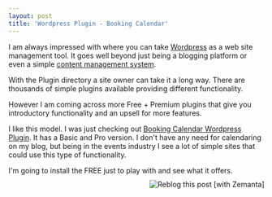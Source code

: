 ```yaml
---
layout: post
title: 'Wordpress Plugin - Booking Calendar'
---
```


</div>
I am always impressed with where you can take <a class="zem_slink" title="WordPress" rel="homepage" href="http://wordpress.org">Wordpress</a> as a web site management tool. It goes well beyond just being a blogging platform or even a simple <a class="zem_slink" title="Content management system" rel="wikipedia" href="http://en.wikipedia.org/wiki/Content_management_system">content management system</a>.<p></p>
With the Plugin directory a site owner can take it a long way. There are thousands of simple plugins available providing different functionality.<p></p>
However I am coming across more Free + Premium plugins that give you introductory functionality and an upsell for more features.<p></p>
I like this model. I was just checking out <a href="http://wordpress.org/extend/plugins/booking/">Booking Calendar Wordpress Plugin</a>. It has a Basic and Pro version. I don't have any need for calendaring on my blog, but being in the events industry I see a lot of simple sites that could use this type of functionality.<p></p>
I'm going to install the FREE just to play with and see what it offers.
<div class="zemanta-pixie" style="margin-top: 10px; height: 15px;"><a class="zemanta-pixie-a" title="Reblog this post [with Zemanta]" href="http://reblog.zemanta.com/zemified/5e615de5-af8b-48e8-9cff-0bf0bf9f7b05/"><img class="zemanta-pixie-img" style="border: medium none; float: right;" src="http://img.zemanta.com/reblog_e.png?x-id=5e615de5-af8b-48e8-9cff-0bf0bf9f7b05" alt="Reblog this post [with Zemanta]" /></a><span class="zem-script more-related pretty-attribution"><script src="http://static.zemanta.com/readside/loader.js" type="text/javascript"></script></span></div>